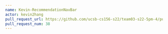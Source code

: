 ```yaml
---
name: Kevin-RecommendationNavBar
actor: kevin2hang
pull_request_url: https://github.com/ucsb-cs156-s22/team03-s22-5pm-4/pull/38
pull_request_num: 38
---
```

